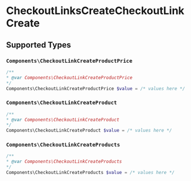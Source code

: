 # CheckoutLinksCreateCheckoutLinkCreate


## Supported Types

### `Components\CheckoutLinkCreateProductPrice`

```php
/**
* @var Components\CheckoutLinkCreateProductPrice
*/
Components\CheckoutLinkCreateProductPrice $value = /* values here */
```

### `Components\CheckoutLinkCreateProduct`

```php
/**
* @var Components\CheckoutLinkCreateProduct
*/
Components\CheckoutLinkCreateProduct $value = /* values here */
```

### `Components\CheckoutLinkCreateProducts`

```php
/**
* @var Components\CheckoutLinkCreateProducts
*/
Components\CheckoutLinkCreateProducts $value = /* values here */
```

